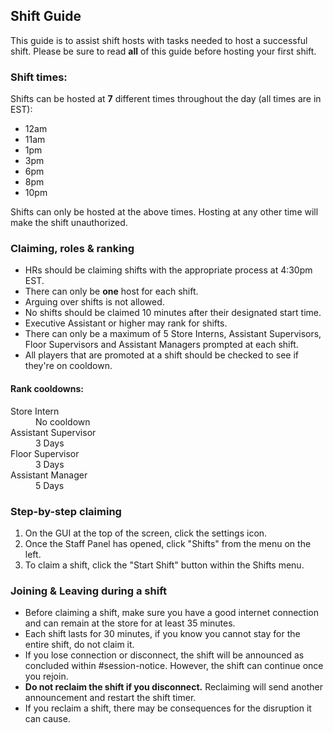 ## Shift Guide

This guide is to assist shift hosts with tasks needed to host a successful shift. Please be sure to read **all** of this guide before hosting your first shift.

### Shift times:
Shifts can be hosted at **7** different times throughout the day (all times are in EST):
- 12am
- 11am
- 1pm
- 3pm
- 6pm
- 8pm
- 10pm

Shifts can only be hosted at the above times. Hosting at any other time will make the shift unauthorized.

### Claiming, roles & ranking
- HRs should be claiming shifts with the appropriate process at 4:30pm EST.
- There can only be **one** host for each shift.
- Arguing over shifts is not allowed.
- No shifts should be claimed 10 minutes after their designated start time.
- Executive Assistant or higher may rank for shifts.
- There can only be a maximum of 5 Store Interns, Assistant Supervisors, Floor Supervisors and Assistant Managers prompted at each shift.
- All players that are promoted at a shift should be checked to see if they're on cooldown.

#### Rank cooldowns:
<dl>
  <dt>Store Intern</dt>
  <dd>No cooldown</dd>
  <dt>Assistant Supervisor</dt>
  <dd>3 Days</dd>
  <dt>Floor Supervisor</dt>
  <dd>3 Days</dd>
  <dt>Assistant Manager</dt>
  <dd>5 Days</dd>
</dl>

### Step-by-step claiming
1. On the GUI at the top of the screen, click the settings icon.
2. Once the Staff Panel has opened, click "Shifts" from the menu on the left.
3. To claim a shift, click the "Start Shift" button within the Shifts menu.

### Joining & Leaving during a shift
- Before claiming a shift, make sure you have a good internet connection and can remain at the store for at least 35 minutes.
- Each shift lasts for 30 minutes, if you know you cannot stay for the entire shift, do not claim it.
- If you lose connection or disconnect, the shift will be announced as concluded within #session-notice. However, the shift can continue once you rejoin.
- **Do not reclaim the shift if you disconnect.** Reclaiming will send another announcement and restart the shift timer.
- If you reclaim a shift, there may be consequences for the disruption it can cause.